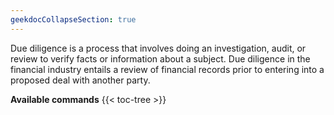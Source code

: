 ```yaml
---
geekdocCollapseSection: true
---
```

Due diligence is a process that involves doing an investigation, audit, or review to verify facts or information about a subject. Due diligence in the financial industry entails a review of financial records prior to entering into a proposed deal with another party.

**Available commands**
{{< toc-tree >}}
